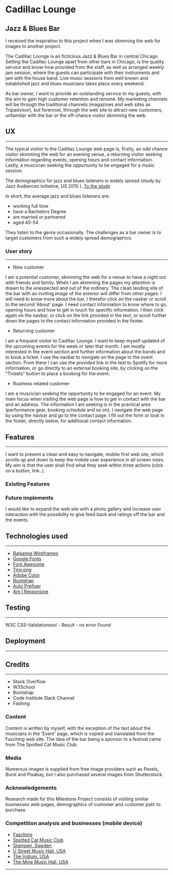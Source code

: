 # Cadillac Lounge 

## Jazz & Blues Bar
I received the inspiration to this project when I was skimming the web for images to another project.

The Cadillac Lounge is an ficticious Jazz & Blues Bar in central Chicago.
Setting the Cadillac Lounge apart from other bars in Chicago, is the quality service and know-how 
provided from the staff, as well as arranged weekly jam session, where the guests can participate with 
their instruments and jam with the house band. Live music sessions from well known and established jazz 
and blues musicians takes place every weekend.

As bar owner, I want to provide an outstanding service to my guests, with the aim to gain high customer 
retention and renomé. My marketing channels will be through the traditional channels (magazines and web 
sites as Tripadvisor), but foremost, through the web site to attract new customers, unfamiliar with the bar 
or the off-chance visitor skimming the web.

## UX
---------
The typical visitor to the Cadillac Lounge web page is, firstly, an odd chance visitor skimming the web for 
an evening venue, a returning visitor seeking information regarding events, opening hours and contact information. 
Lastly, a muscician seeking the opportunity to be engaged for a music session.

The demographics for jazz and blues listeners is widely spread (study by Jazz Audiences Initiative, US 2015 ). 
[To the study ](https://bluesjazzlondon.wordpress.com/2015/04/20/the-demographics-of-blues-and-jazz-listeners-in-6-graphs/)

In short, the average jazz and blues listeners are:
* working full time
* have a Bachelors Degree
* are married or partnered
* aged 45-54

They listen to the genre occasionally. The challenges as a bar owner is to target customers from such a widely spread 
demographics.

### User story
-------------
* New customer

I am a potential customer, skimming the web for a venue to have a night out with friends and family. 
When I am skimming the pages my attention is drawn to the unexpected and out of the ordinary. The clean landing site 
of the bar with an inviting image of the exterior will differ from other pages.
I will need to know more about the bar, I therefor click on the navbar or scroll to the second 'About' page.
 I need contact information to know where to go, opening hours and how to get in touch for specific 
information. I then click again on the navbar, or click on the link provided in the text, or 
scroll further down the pages to the contact information provided in the footer.

* Returning customer

 I am a frequent visitor to Cadillac Lounge. I want to keep myself updated of the upcoming events for
 the week or later that month. I am mostly interested in the event section and further information 
 about the bands and to book a ticket. I use the navbar to navigate on the page to the event section. 
 From there I can use the provided link in the text to Spotify for more information, or go directly to an external booking 
 site, by clicking on the "Tickets" button to place a booking for the event.

 * Business related customer

 I am a muscician seeking the opportunity to be engaged for an event. My main focus when visiting the 
 web page is how to get in contact with the bar and an address. The information I am seeking is in the practical 
 area (performance gear, booking schedule and so on). I navigate the web page by using the navbar and go to
 the contact page. I fill out the form or look in the footer, directly below, for additional contact information.

 

## Features
--------------

I want to present a clean and easy to navigate, mobile first web site, which scrolls up and down to keep the mobile user 
experience in all screen sizes. My aim is that the user shall find what they seek within three actions (click on a button, link..).


### Existing Features

### Future implements
I would like to expand the web site with a photo gallery and increase user interaction with the possibility to give 
feed back  and ratings off the bar and the events.
## Technologies used
--------------
* [Balsamiq Wireframes](/wireframes/hp_mp1_wireframe.pdf)
* [Google Fonts](https://fonts.google.com/?query=poppins)
* [Font Awesome](https://fontawesome.com/icons?d=gallery)
* [Tiny.png](https://tinypng.com/)
* [Adobe Color](https://color.adobe.com/sv/create/image)
* [Bootstrap](https://getbootstrap.com/docs/4.5/getting-started/introduction/)
* [Auto Prefixer](https://autoprefixer.github.io/)
* [Am I Responsive](http://ami.responsivedesign.is/)
## Testing
-------------
W3C CSS-Validationtool - Result - no error Found

## Deployment
-------------
## Credits
-------------
* Stack Overflow
* W3School
* Bootstrap 
* Code Institute Slack Channel
* Fashing

### Content
Content is written by myself, with the exception of the text about the musicians in the 'Event' page, which 
 is copied and translated from the Fasching web site. The idea of the bar being a sponsor to a 
festival came from The Spotted Cat Music Club.
### Media
Numerous images is supplied from free image providers such as Pexels, Burst and Pixabay, but I also purchased
 several images from Shutterstock.
### Acknowledgements
Research made for this Milestone Project consists of visiting similar businesses web pages, 
demographics of customer and customer path to purchase.

### Competition analysis and businesses (mobile device)
* [Fasching](https://www.fashing.se)
* [Spotted Cat Music Club](https://www.spottedcatmusicclub.com)
* [Stampen, Sweden](https://www.stampen.se)
* [U Street Music Hall, USA](https://www.ustreetmusichall.com)
* [The Iridium, USA](www.https://www.theiridium.com)
* [The Mine Music Hall, USA](https://www.theminemusichall.com)

-----

